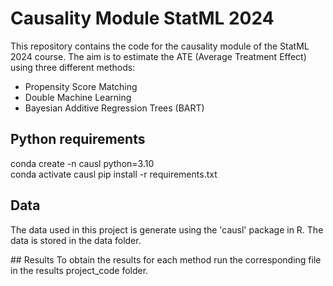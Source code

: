 # Causality Module StatML 2024
This repository contains the code for the causality module of the StatML 2024 course. 
The aim is to estimate the ATE (Average Treatment Effect) using three different methods:
- Propensity Score Matching
- Double Machine Learning
- Bayesian Additive Regression Trees (BART)

## Python requirements
conda create -n causl python=3.10  
conda activate causl 
pip install -r requirements.txt

## Data
The data used in this project is generate using the 'causl' package in R. The data is stored in the data folder.

## Results 
To obtain the results for each method run the corresponding file in the results project_code folder.
